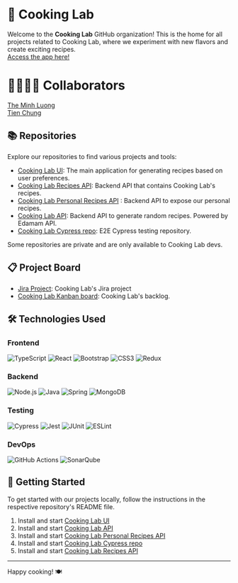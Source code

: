 # 🍳 Cooking Lab

Welcome to the **Cooking Lab** GitHub organization! This is the home for all projects related to Cooking Lab, where we experiment with new flavors and create exciting recipes.    
[Access the app here!](https://cooking-lab.netlify.app/)
# 👨‍💻👩‍💻 Collaborators
[The Minh Luong](https://github.com/ThiiLuu79)    
[Tien Chung](https://github.com/tien-chung)

## 📚 Repositories

Explore our repositories to find various projects and tools:

- [Cooking Lab UI](https://github.com/CookingLab/cooking-lab): The main application for generating recipes based on user preferences.
- [Cooking Lab Recipes API](https://github.com/CookingLab/cooking-lab-recipes-api): Backend API that contains Cooking Lab's recipes.
- [Cooking Lab Personal Recipes API](https://github.com/CookingLab/cooking-lab-personal-recipe-api) : Backend API to expose our personal recipes.
- [Cooking Lab API](https://github.com/CookingLab/cooking-lab-api): Backend API to generate random recipes. Powered by Edamam API.
- [Cooking Lab Cypress repo](https://github.com/CookingLab/cooking-lab-cypress): E2E Cypress testing repository.

Some repositories are private and are only available to Cooking Lab devs.

## 📋 Project Board
- [Jira Project](https://cookinglab.atlassian.net/jira/your-work): Cooking Lab's Jira project
- [Cooking Lab Kanban board](https://github.com/orgs/CookingLab/projects/1): Cooking Lab's backlog.

## 🛠 Technologies Used
### Frontend
![TypeScript](https://img.shields.io/badge/-TypeScript-007ACC?style=flat&logo=typescript&logoColor=white)
![React](https://img.shields.io/badge/-React-61DAFB?style=flat&logo=react&logoColor=white)
![Bootstrap](https://img.shields.io/badge/-Bootstrap-563D7C?style=flat&logo=bootstrap&logoColor=white)
![CSS3](https://img.shields.io/badge/-CSS3-1572B6?style=flat&logo=css3&logoColor=white)
![Redux](https://img.shields.io/badge/-Redux-764ABC?style=flat&logo=redux&logoColor=white)

### Backend
![Node.js](https://img.shields.io/badge/-Node.js-339933?style=flat&logo=node.js&logoColor=white)
![Java](https://img.shields.io/badge/-Java-007396?style=flat&logo=java&logoColor=white)
![Spring](https://img.shields.io/badge/-Spring-6DB33F?style=flat&logo=spring&logoColor=white)
![MongoDB](https://img.shields.io/badge/-MongoDB-4DB33D?style=flat&logo=mongodb&logoColor=FFFFFF)

### Testing
![Cypress](https://img.shields.io/badge/-Cypress-04C38E.svg)
![Jest](https://img.shields.io/badge/-Jest-C21325.svg)
![JUnit](https://img.shields.io/badge/JUnit-25A162?style=flat&logo=junit5&logoColor=white)
![ESLint](https://img.shields.io/badge/ESLint-4B3263?style=flat&logo=eslint&logoColor=white)

### DevOps
![GitHub Actions](https://img.shields.io/badge/-GitHub%20Actions-2088FF?style=flat&logo=github-actions&logoColor=white)
![SonarQube](https://img.shields.io/badge/SonarQube-black?style=flat&logo=sonarqube&logoColor=4E9BCD)

## 🚀 Getting Started

To get started with our projects locally, follow the instructions in the respective repository's README file.

1. Install and start [Cooking Lab UI](https://github.com/CookingLab/cooking-lab)
2. Install and start [Cooking Lab API](https://github.com/CookingLab/cooking-lab-api)
3. Install and start [Cooking Lab Personal Recipes API](https://github.com/CookingLab/cooking-lab-personal-recipe-api)
4. Install and start [Cooking Lab Cypress repo](https://github.com/CookingLab/cooking-lab-cypress)
5. Install and start [Cooking Lab Recipes API](https://github.com/CookingLab/cooking-lab-recipes-api)
---

Happy cooking! 🍽️
